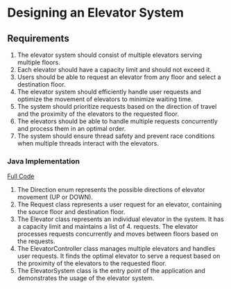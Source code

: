 # Designing an Elevator System

## Requirements
1. The elevator system should consist of multiple elevators serving multiple floors.
2. Each elevator should have a capacity limit and should not exceed it.
3. Users should be able to request an elevator from any floor and select a destination floor.
4. The elevator system should efficiently handle user requests and optimize the movement of elevators to minimize waiting time.
5. The system should prioritize requests based on the direction of travel and the proximity of the elevators to the requested floor.
6. The elevators should be able to handle multiple requests concurrently and process them in an optimal order.
7. The system should ensure thread safety and prevent race conditions when multiple threads interact with the elevators.

### Java Implementation
[Full Code](../solutions/medium/08-design-an-elevator.md)

1. The Direction enum represents the possible directions of elevator movement (UP or DOWN).
2. The Request class represents a user request for an elevator, containing the source floor and destination floor.
3. The Elevator class represents an individual elevator in the system. It has a capacity limit and maintains a list of 4. requests. The elevator processes requests concurrently and moves between floors based on the requests.
4. The ElevatorController class manages multiple elevators and handles user requests. It finds the optimal elevator to serve a request based on the proximity of the elevators to the requested floor.
5. The ElevatorSystem class is the entry point of the application and demonstrates the usage of the elevator system.